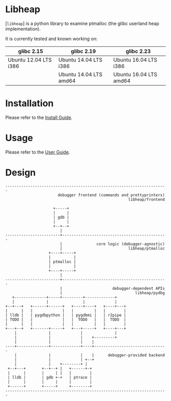 # Libheap

[`libheap`] is a python library to examine ptmalloc (the glibc userland heap implementation).

It is currently tested and known working on:

| glibc 2.15 | glibc 2.19 | glibc 2.23 |
| --- | --- | --- |
| Ubuntu 12.04 LTS i386 | Ubuntu 14.04 LTS i386 | Ubuntu 16.04 LTS i386 |
| | Ubuntu 14.04 LTS amd64 | Ubuntu 16.04 LTS amd64 |

# Installation

Please refer to the [Install Guide](docs/InstallGuide.md).

# Usage

Please refer to the [User Guide](docs/UserGuide.md).

# Design

```
-----------------------------------------------------------------------
                       debugger frontend (commands and prettyprinters)
                                                      libheap/frontend

                     +-----+
                     |     |
                     | gdb |
                     |     |
                     +--+--+
                        |
------------------------+----------------------------------------------
                        |               core logic (debugger-agnostic)
                        |                             libheap/ptmalloc
                   +----+-----+
                   |          |
                   | ptmalloc |
                   |          |
                   +----+-----+
                        |
------------------------+----------------------------------------------
                        |                      debugger-dependent APIs
                        |                                libheap/pydbg
   +--------------+-----+---------+-------------+
   |              |               |             |
+--+---+   +------+------+   +----+----+   +----+---+
|      |   |             |   |         |   |        |
| lldb |   | pygdbpython |   | pygdbmi |   | r2pipe |
| TODO |   |             |   |  TODO   |   |  TODO  |
|      |   |             |   |         |   |        |
+---+--+   +-------+-----+   +---+-----+   +----+---+
    |              |             |              |
    |              |             |    +---------+
    |              |             |    |
----+--------------+-------------+----+--------------------------------
    |              |             |    |      debugger-provided backend
    |              |             | +--+
    |              |    +--------+ |
 +--+---+       +--+--+ |   +------+-+
 |      |       |     | |   |        |
 | lldb |       | gdb +-+   | ptrace |
 |      |       |     |     |        |
 +------+       +-----+     +--------+
-----------------------------------------------------------------------
```
